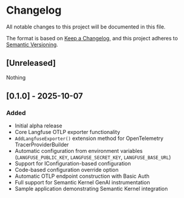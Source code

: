 # Changelog

All notable changes to this project will be documented in this file.

The format is based on [Keep a Changelog](https://keepachangelog.com/en/1.0.0/),
and this project adheres to [Semantic Versioning](https://semver.org/spec/v2.0.0.html).

## [Unreleased]

Nothing

## [0.1.0] - 2025-10-07

### Added
- Initial alpha release
- Core Langfuse OTLP exporter functionality
- `AddLangfuseExporter()` extension method for OpenTelemetry TracerProviderBuilder
- Automatic configuration from environment variables (`LANGFUSE_PUBLIC_KEY`, `LANGFUSE_SECRET_KEY`, `LANGFUSE_BASE_URL`)
- Support for IConfiguration-based configuration
- Code-based configuration override option
- Automatic OTLP endpoint construction with Basic Auth
- Full support for Semantic Kernel GenAI instrumentation
- Sample application demonstrating Semantic Kernel integration

